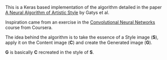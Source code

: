 This is a Keras based implementation of the algorithm detailed in the paper [A Neural Algorithm of Artistic Style](https://arxiv.org/abs/1508.06576) by Gatys et al.

Inspiration came from an exercise in the [Convolutional Neural Networks](https://www.coursera.org/learn/convolutional-neural-networks/home/welcome) course from Coursera.

The idea behind the algorithm is to take the essence of a Style image (**S**), apply it on the Content image (**C**) and create the Generated image (**G**).

**G** is basically **C** recreated in the style of **S**.
